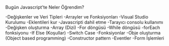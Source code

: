 Bugün Javascript'te Neler Öğrendim?

-Değişkenler ve Veri Tipleri
-Arrayler ve Fonksiyonları
-Visual Studio Kurulumu 
-Eklentileri kur 
-Javascripti dahil etme 
-Tarayıcı consolu kullanımı 
-Değişken oluşturma 
-Array (Dizi) 
-For döngüsü 
-While döngüsü 
-forEach fonksiyonu 
-If Else (Koşullar) 
-Switch Case 
-Fonksiyonlar 
-Obje oluşturma (Object based programming) 
-Constructor pattern 
-Eventler 
-Form İşlemleri 
